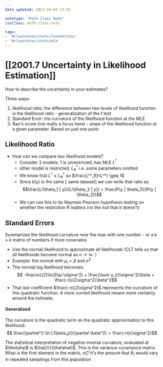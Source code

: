 ```yaml
---
date updated: 2021-10-03 17:42

notetype: "Math Class Note"
cssclass: math-class-note

tags: 
- '#classnotes/stats/foundations'
- '#classnotes/stats/mle'
---
```


# [[2001.7 Uncertainty in Likelihood Estimation]]


How to describe the uncertainty in your estimates?


Three ways:
1. likelihood ratio: the difference between two levels of likelihood function is the likelihood ratio - generalization of the f test
2. Standard Error: the curvature of the likelihood function at the MLE
3. Rao's score (not really a focus here) - slope of the likelihood function at a given parameter. Based on just one point 

## Likelihood Ratio

- How can we compare two likelihood models? 
	- Consider 2 models: 1 is unrestricted, has MLE $L^*$
	- other model is restricted, $L^*_R$ i.e. some parameters omitted
	- We know that $L^* \geq L^*_R$ so $\frac{L^*_R}{L^*} \geq 1$
	- Since $k(y)$ is the same \[ same dataset\] we can write that ratio as 
	$$\frac{L(\theta_1 | y)}{L(\theta_2 | y)}  = \frac{P(y | \theta_1)}{P(y | \theta_2)}$$
	- We can use this to do Neyman-Pearson hypothesis testing on whether the restriction $R$ matters (vs the null that it doesn't)


## Standard Errors

Summarizes the likelihood curvature near the max with one number - or a $k \times k$ matrix of numbers if more covariates

- Use the normal likelihood to approximate all likelihoods (CLT tells us that all likelihoods become normal as $n \to \infty$. )
- Example: the normal with $\mu_i = \beta$ and $\sigma^2$
- The normal log likelihood  becomes: $$ -\frac{n}{2}\ln(2\pi \sigma^2) + \frac{\sum y_i}{\sigma^2}\beta + \frac{-n}{2\sigma^2}\beta^2$$
- That last coefficient $\frac{-n}{2\sigma^2}$ represents the curvature of this quadratic function. A more curved likelihood means more certainty around the estimate. 
	
#### Generalized

The curvature is the quadratic term on the quadratic approximation to this likelihood:
$$ \frac{\partial^2 \ln L(\beta_y)}{\partial \beta^2} = \frac{-n}{\sigma^2}$$

The statistical interpretation of negative inverse curvature, evaluated at $\thetahat$  is $\hat{V}(\thetahat)$. This is the variance-covariance matrix. What is the first element in the matrix, $\hat{\sigma}_1$? It's the amount that $\theta_1$ would vary in repeated samplings from this population

